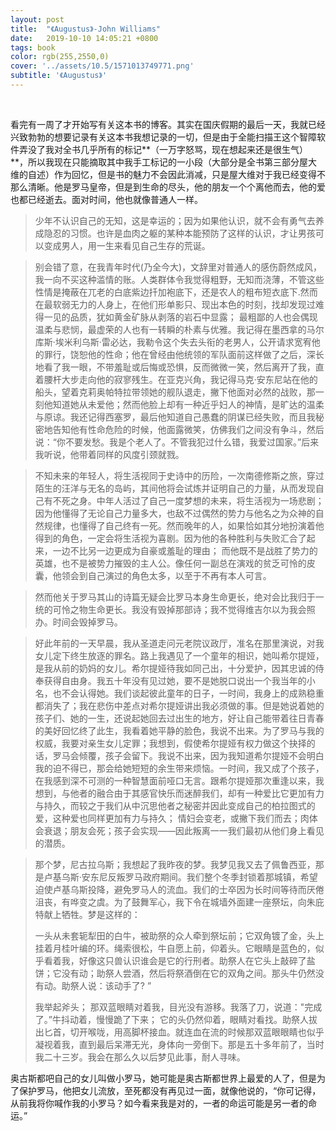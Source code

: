 ```yaml
---
layout: post
title:  "《Augustus》-John Williams"
date:   2019-10-10 14:05:21 +0800
tags: book
color: rgb(255,2550,0)
cover: '../assets/10.5/1571013749771.png'
subtitle: '《Augustus》'
---
```


​			

​	看完有一周了才开始写有关这本书的博客。其实在国庆假期的最后一天，我就已经兴致勃勃的想要记录有关这本书我想记录的一切，但是由于全能扫描王这个智障软件弄没了我对全书几乎所有的标记**（一万字怒骂，现在想起来还是很生气）**，所以我现在只能摘取其中我手工标记的一小段（大部分是全书第三部分屋大维的自述）作为回忆，但是书的魅力不会因此消减，只是屋大维对于我已经变得不那么清晰。他是罗马皇帝，但是到生命的尽头，他的朋友一个个离他而去，他的爱也都已经逝去。面对时间，他也就像普通人一样。

> 少年不认识自己的无知，这是幸运的；因为如果他认识，就不会有勇气去养成隐忍的习惯。也许是血肉之躯的某种本能预防了这样的认识，才让男孩可以变成男人，用一生来看见自己生存的荒诞。	

> 别会错了意，在我青年时代(乃全今大)，文辞里对普通人的感伤蔚然成风，我一向不买这种滥情的账。人类群体令我觉得粗野，无知而浇薄，不管这些性情是掩蔽在兀老的白底紫边扦加袍底下，还是农人的粗布短衣底下.然而在最软弱无力的人身上，在他们形单影只、现出本色的时刻，找却发现过难得一见的品质，犹如黄金矿脉从剥落的岩石中显露； 最粗鄙的人也会偶现温柔与悲悯，最虚荣的人也有一转瞬的朴素与优雅。我记得在墨西拿的马尔库斯·埃米利乌斯·雷必达，我勒令这个失去头衔的老男人，公开请求宽宥他的罪行，饶恕他的性命；他在曾经由他统领的军队面前这样做了之后，深长地看了我一眼，不带羞耻或后悔或恐惧，反而微微一笑，然后离开了我，直着腰杆大步走向他的寂寥残生。在亚克兴角，我记得马克·安东尼站在他的船头，望着克莉奥帕特拉带领她的舰队退走，撇下他面对必然的战败，那一刻他知道她从未爱他；然而他脸上却有一种近乎妇人的神情，是旷达的温柔与原谅。我还记得西塞罗，最后他知道自己愚蠢的阴谋已经失败，而且我秘密地告知他有性命危险的时候，他面露微笑，仿佛我们之间没有争斗，然后说：“你不要发愁。我是个老人了。不管我犯过什么错，我爱过国家。”后来我听说，他带着同样的风度引颈就戮。

> 不知未来的年轻人，将生活视同于史诗中的历险，一次南德修斯之旅，穿过陌生的汪洋与无名的岛屿，其间他将会试炼并证明自己的力量，从而发现自己有不死之身。中年人活过了自己一度梦想的未来，将生活视为一场悲剧； 因为他懂得了无论自己力量多大，也敌不过偶然的势力与他名之为众神的自然规律，也懂得了自己终有一死。然而晚年的人，如果恰如其分地扮演着他得到的角色，一定会将生活视为喜剧。因为他的各种胜利与失败汇合了起来，一边不比另一边更成为自豪或羞耻的理由； 而他既不是战胜了势力的英雄，也不是被势力摧毁的主人公。像任何一副总在演戏的贫乏可怜的皮囊，他领会到自己演过的角色太多，以至于不再有本人可言。

> 然而他关于罗马其山的诗篇无疑会比罗马本身生命更长，绝对会比我归于一统的可怜之物生命更长。我没有毁掉那部诗；我不觉得维吉尔以为我会照办。时间会毁掉罗马。

> 好此年前的一天早晨，我从圣道走问元老院议政厅，准名在那里演说，对我女儿定下终生放逐的罪名。路上我遇见了一个童年的相识，她叫希尔提娅，是我从前的奶妈的女儿。希尔提娅待我如同己出，十分爱护，因其忠诚的侍奉获得自由身。我五十年没有见过她，要不是她脱口说出一个我当年的小名，也不会认得她。我们谈起彼此童年的日子，一时间，我身上的成熟稳重都消失了；我在悲伤中差点对希尔提娅讲出我必须做的事。但是她说着她的孩子们、她的一生，还说起她回去过出生的地方，好让自己能带着往日青春的美好回忆终了此生，我看着她平静的脸色，我说不出来。为了罗马与我的权威，我要对亲生女儿定罪；我想到，假使希尔提娅有权力做这个抉择的话，罗马会倾覆，孩子会留下。我说不出来，因为我知道希尔提娅不会明白我的迫不得已，那会给她短短的余生带来烦恼。一时间，我又成了个孩子，在我感到深不可测的一种智慧面前哑口无言。跟希尔提娅那次重逢以来，我想到，与他者的融合由于其感官快乐而迷醉我们，却有一种爱比它更加有力与持久，而较之于我们从中沉思他者之秘密并因此变成自己的柏拉图式的爱，这种爱也同样更加有力与持久； 情妇会变老，或撇下我们而去；肉体会衰退；朋友会死；孩子会实现——因此叛离一一我们最初从他们身上看见的潜质。

> 那个梦，尼古拉乌斯；我想起了我昨夜的梦。我梦见我又去了佩鲁西亚，那是卢基乌斯·安东尼反叛罗马政府期间。我们整个冬季封锁着那城镇，希望迫使卢基乌斯投降，避免罗马人的流血。我们的士卒因为长时间等待而厌倦沮丧，有哗变之虞。为了鼓舞军心，我下令在城墙外面建一座祭坛，向朱庇特献上牺牲。梦是这样的：
>
> 一头从未套轭犁田的白牛，被助祭的众人牵到祭坛前；它双角镀了金，头上挂着月桂叶编的环。绳索很松，牛自愿上前，仰着头。它眼睛是蓝色的，似乎看着我，好像这只兽认识谁会是它的行刑者。助祭人在它头上敲碎了盐饼；它没有动；助祭人尝酒，然后将祭酒倒在它的双角之间。那头牛仍然没有动。助祭人说：该动手了? ”
>
> 我举起斧头； 那双蓝眼睛对着我，目光没有游移。我落了刀，说道："完成了。”牛抖动着，慢慢跪了下来； 它的头仍然仰着，眼睛对看找。助祭人拔出匕首，切开喉咙，用高脚杯接血。就连血在流的时候那双蓝眼眼睛也似乎凝视着我，直到最后呆滞无光，身体向一旁倒下。那是五十多年前了，当时我二十三岁。我会在那么久以后梦见此事，耐人寻味。

奥古斯都吧自己的女儿叫做小罗马，她可能是奥古斯都世界上最爱的人了，但是为了保护罗马，他把女儿流放，至死都没有再见过一面，就像他说的，“你可记得，从前我将你喊作我的小罗马？如今看来我是对的，一者的命运可能是另一者的命运。”